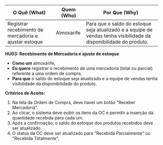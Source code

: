 | **O Quê (What)** | **Quem (Who)** | **Por Que (Why)** |
|---|---|---|
| Registrar recebimento de mercadoria e ajustar estoque | Almoxarife | Para que o saldo do estoque seja atualizado e a equipe de vendas tenha visibilidade da disponibilidade do produto. |

**HU03: Recebimento de Mercadoria e ajuste de estoque**

*   **Como um** almoxarife,
*   **Eu quero** registrar o recebimento de uma mercadoria (total ou parcial) referente a uma ordem de compra,
*   **Para que** o saldo do estoque seja atualizado e a equipe de vendas tenha visibilidade da disponibilidade do produto.

**Critérios de Aceite:**

1.  Na tela da Ordem de Compra, deve haver um botão "Receber Mercadoria".
2.  Ao clicar, o sistema deve exibir os itens da OC e permitir a inserção da quantidade recebida para cada um.
3.  Após a confirmação, o saldo do estoque dos produtos recebidos deve ser atualizado.
4.  O status da OC deve ser atualizado para "Recebida Parcialmente" ou "Recebida Totalmente".



